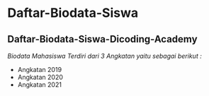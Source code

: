 Daftar-Biodata-Siswa
==
Daftar-Biodata-Siswa-Dicoding-Academy
--
*Biodata Mahasiswa Terdiri dari 3 Angkatan yaitu sebagai berikut :*
- Angkatan 2019
- Angkatan 2020
- Angkatan 2021
